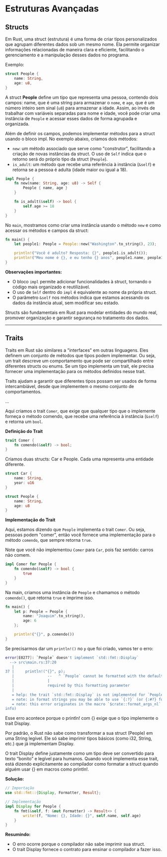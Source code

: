 # Estruturas Avançadas

## Structs
Em Rust, uma struct (estrutura) é uma forma de criar tipos personalizados que agrupam diferentes dados sob um mesmo nome. Ela permite organizar informações relacionadas de maneira clara e eficiente, facilitando o gerenciamento e a manipulação desses dados no programa.

Exemplo:
```rust
struct People {
    name: String,
    age: u8,
}
```

A struct **People** define um tipo que representa uma pessoa, contendo dois campos: name, que é uma string para armazenar o `nome`, e `age`, que é um número inteiro sem sinal (`u8`) para armazenar a idade. Assim, ao invés de trabalhar com variáveis separadas para nome e idade, você pode criar uma instância de `People` e acessar esses dados de forma agrupada e organizada.

Além de definir os campos, podemos implementar métodos para a struct usando o bloco impl. No exemplo abaixo, criamos dois métodos:

- `new`: um método associado que serve como "construtor", facilitando a criação de novas instâncias da struct. O uso de `Self` indica que o retorno será do próprio tipo da struct (`People`).
- `is_adult`: um método que recebe uma referência à instância (`&self`) e retorna se a pessoa é adulta (idade maior ou igual a 18).

```rust
impl People {
    fn new(name: String, age: u8) -> Self {
        People { name, age }
    }

    fn is_adult(&self) -> bool {
        self.age >= 18
    }
}
```

No `main`, mostramos como criar uma instância usando o método `new` e como acessar os métodos e campos da struct:

```rust
fn main() {
    let people1: People = People::new("Washington".to_string(), 23);

    println!("Você é adulto? Resposta: {}", people1.is_adult());
    println!("Meu nome é {}, e eu tenho {} anos", people1.name, people1.age);
}
```

**Observações importantes:**
- O bloco `impl` permite adicionar funcionalidades à struct, tornando o código mais organizado e reutilizável.
- O uso de `Self` dentro do `impl` é equivalente ao nome da própria struct.
- O parâmetro `&self` nos métodos indica que estamos acessando os dados da instância atual, sem modificar seu estado.

Structs são fundamentais em Rust para modelar entidades do mundo real, promover organização e garantir segurança no tratamento dos dados.

---

## Traits
Traits em Rust são similares a "interfaces" em outras linguagens. Eles definem um conjunto de métodos que tipos podem implementar. Ou seja, um trait descreve um comportamento que pode ser compartilhado entre diferentes structs ou enums. Se um tipo implementa um trait, ele precisa fornecer uma implementação para os métodos definidos nesse trait.

Traits ajudam a garantir que diferentes tipos possam ser usados de forma intercambiável, desde que implementem o mesmo conjunto de comportamentos.

... 

Aqui criamos o trait `Comer`, que exige que qualquer tipo que o implemente forneça o método comendo, que recebe uma referência à instância (`&self`) e retorna um `bool`.

**Definição do Trait**
```rust
trait Comer {
    fn comendo(&self) -> bool;
}
```

Criamos duas structs: Car e People. Cada uma representa uma entidade diferente.


```rust
struct Car {
    name: String,
    year: u16
}

struct People {
    name: String,
    age: u8
}
```

**Implementação do Trait**

Aqui, estamos dizendo que `People` implementa o trait `Comer`. Ou seja, pessoas podem "comer", então você fornece uma implementação para o método `comendo`, que sempre retorna `true`.

Note que você não implementou `Comer` para `Car`, pois faz sentido: carros não comem.

```rust
impl Comer for People {
    fn comendo(&self) -> bool {
        true
    }   
}
```

Na main, criamos uma instância de `People` e chamamos o método `comendo()`, que retorna `true` e imprime isso.

```rust
fn main() {
    let p: People = People {
        name: "Joaquim".to_string(),
        age: 6
    };

    println!("{}", p.comendo())
}
```

Se precisarmos dar um `println!()` no `p` que foi criado, vamos ter o erro:
```bash
error[E0277]: `People` doesn't implement `std::fmt::Display`
  --> src\main.rs:37:20
   |
37 |     println!("{}", p);
   |               --   ^ `People` cannot be formatted with the default formatter
   |               |
   |               required by this formatting parameter
   |
   = help: the trait `std::fmt::Display` is not implemented for `People`
   = note: in format strings you may be able to use `{:?}` (or {:#?} for pretty-print) instead
   = note: this error originates in the macro `$crate::format_args_nl` which comes from the expansion of the macro `println` (in Nightly builds, run with -Z macro-backtrace for more 
info)
```

Esse erro acontece porque o println! com {} exige que o tipo implemente o trait Display.

Por padrão, o Rust não sabe como transformar a sua struct (People) em uma String legível. Ele só sabe imprimir tipos básicos (como i32, String, etc.) que já implementam Display.

O trait Display define justamente como um tipo deve ser convertido para texto “bonito” e legível para humanos. Quando você implementa esse trait, está dizendo explicitamente ao compilador como formatar a struct quando alguém usar {} em macros como println!.

**Solução:**
```rust
// Importação
use std::fmt::{Display, Formatter, Result};

// Implementação
impl Display for People {
    fn fmt(&self, f: &mut Formatter) -> Result<> {
        write!(f, "Nome: {}, Idade: {}", self.name, self.age)
    }
}
```

**Resumindo:**
- O erro ocorre porque o compilador não sabe imprimir sua struct.
- O trait Display fornece o contrato para ensinar o compilador a fazer isso.